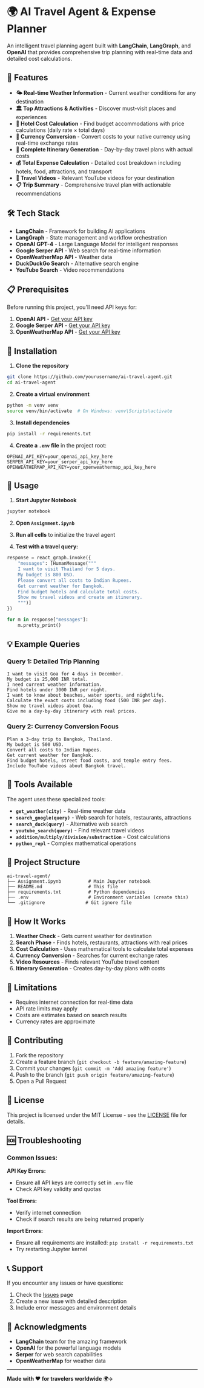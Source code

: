 # 🌍 AI Travel Agent & Expense Planner

An intelligent travel planning agent built with **LangChain**, **LangGraph**, and **OpenAI** that provides comprehensive trip planning with real-time data and detailed cost calculations.

## 🚀 Features

- **🌤️ Real-time Weather Information** - Current weather conditions for any destination
- **🏛️ Top Attractions & Activities** - Discover must-visit places and experiences  
- **🏨 Hotel Cost Calculation** - Find budget accommodations with price calculations (daily rate × total days)
- **💱 Currency Conversion** - Convert costs to your native currency using real-time exchange rates
- **📅 Complete Itinerary Generation** - Day-by-day travel plans with actual costs
- **💰 Total Expense Calculation** - Detailed cost breakdown including hotels, food, attractions, and transport
- **🎥 Travel Videos** - Relevant YouTube videos for your destination
- **📋 Trip Summary** - Comprehensive travel plan with actionable recommendations

## 🛠️ Tech Stack

- **LangChain** - Framework for building AI applications
- **LangGraph** - State management and workflow orchestration
- **OpenAI GPT-4** - Large Language Model for intelligent responses
- **Google Serper API** - Web search for real-time information
- **OpenWeatherMap API** - Weather data
- **DuckDuckGo Search** - Alternative search engine
- **YouTube Search** - Video recommendations

## 📋 Prerequisites

Before running this project, you'll need API keys for:

1. **OpenAI API** - [Get your API key](https://platform.openai.com/api-keys)
2. **Google Serper API** - [Get your API key](https://serper.dev/)
3. **OpenWeatherMap API** - [Get your API key](https://openweathermap.org/api)

## 🔧 Installation

1. **Clone the repository**
```bash
git clone https://github.com/yourusername/ai-travel-agent.git
cd ai-travel-agent
```

2. **Create a virtual environment**
```bash
python -m venv venv
source venv/bin/activate  # On Windows: venv\Scripts\activate
```

3. **Install dependencies**
```bash
pip install -r requirements.txt
```

4. **Create a `.env` file** in the project root:
```env
OPENAI_API_KEY=your_openai_api_key_here
SERPER_API_KEY=your_serper_api_key_here
OPENWEATHERMAP_API_KEY=your_openweathermap_api_key_here
```

## 🚀 Usage

1. **Start Jupyter Notebook**
```bash
jupyter notebook
```

2. **Open `Assignment.ipynb`**

3. **Run all cells** to initialize the travel agent

4. **Test with a travel query:**
```python
response = react_graph.invoke({
    "messages": [HumanMessage("""
    I want to visit Thailand for 5 days.
    My budget is 800 USD.
    Please convert all costs to Indian Rupees.
    Get current weather for Bangkok.
    Find budget hotels and calculate total costs.
    Show me travel videos and create an itinerary.
    """)]
})

for m in response["messages"]:
    m.pretty_print()
```

## 💡 Example Queries

### Query 1: Detailed Trip Planning
```
I want to visit Goa for 4 days in December. 
My budget is 25,000 INR total. 
I need current weather information.
Find hotels under 3000 INR per night.
I want to know about beaches, water sports, and nightlife.
Calculate the exact costs including food (500 INR per day).
Show me travel videos about Goa.
Give me a day-by-day itinerary with real prices.
```

### Query 2: Currency Conversion Focus
```
Plan a 3-day trip to Bangkok, Thailand.
My budget is 500 USD.
Convert all costs to Indian Rupees.
Get current weather for Bangkok.
Find budget hotels, street food costs, and temple entry fees.
Include YouTube videos about Bangkok travel.
```

## 🔧 Tools Available

The agent uses these specialized tools:

- **`get_weather(city)`** - Real-time weather data
- **`search_google(query)`** - Web search for hotels, restaurants, attractions
- **`search_duck(query)`** - Alternative web search
- **`youtube_search(query)`** - Find relevant travel videos
- **`addition/multiply/division/substraction`** - Cost calculations
- **`python_repl`** - Complex mathematical operations

## 📁 Project Structure

```
ai-travel-agent/
├── Assignment.ipynb          # Main Jupyter notebook
├── README.md                 # This file
├── requirements.txt          # Python dependencies
├── .env                      # Environment variables (create this)
└── .gitignore               # Git ignore file
```

## 🎯 How It Works

1. **Weather Check** - Gets current weather for destination
2. **Search Phase** - Finds hotels, restaurants, attractions with real prices
3. **Cost Calculation** - Uses mathematical tools to calculate total expenses
4. **Currency Conversion** - Searches for current exchange rates
5. **Video Resources** - Finds relevant YouTube travel content
6. **Itinerary Generation** - Creates day-by-day plans with costs

## 🚫 Limitations

- Requires internet connection for real-time data
- API rate limits may apply
- Costs are estimates based on search results
- Currency rates are approximate

## 🤝 Contributing

1. Fork the repository
2. Create a feature branch (`git checkout -b feature/amazing-feature`)
3. Commit your changes (`git commit -m 'Add amazing feature'`)
4. Push to the branch (`git push origin feature/amazing-feature`)
5. Open a Pull Request

## 📝 License

This project is licensed under the MIT License - see the [LICENSE](LICENSE) file for details.

## 🆘 Troubleshooting

### Common Issues:

**API Key Errors:**
- Ensure all API keys are correctly set in `.env` file
- Check API key validity and quotas

**Tool Errors:**
- Verify internet connection
- Check if search results are being returned properly

**Import Errors:**
- Ensure all requirements are installed: `pip install -r requirements.txt`
- Try restarting Jupyter kernel

## 📞 Support

If you encounter any issues or have questions:
1. Check the [Issues](https://github.com/yourusername/ai-travel-agent/issues) page
2. Create a new issue with detailed description
3. Include error messages and environment details

## 🙏 Acknowledgments

- **LangChain** team for the amazing framework
- **OpenAI** for the powerful language models
- **Serper** for web search capabilities
- **OpenWeatherMap** for weather data

---

**Made with ❤️ for travelers worldwide** 🌍✈️